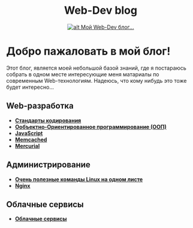<h1 align="center">
  <a  href="#web-dev-blog"
      class="anchor"
      name="web-dev-blog"><span class="mini-icon mini-icon-link"></span></a>
  Web-Dev blog
</h1>

<p align="center">
  <a href="https://github.com/uran1980/web-dev-blog/blob/master/README.md">
    <img  style="max-width:100%;"
          alt="alt Мой Web-Dev блог..."
          src="https://raw.github.com/uran1980/web-dev-blog/master/images/webdev_0.png" />
  </a>
</p>

# Добро пажаловать в мой блог!
Этот блог, является моей небольшой базой знаний, где я постараюсь собрать в одном месте интересующие меня матариалы по современным Web-технологиям. Надеюсь, что кому нибудь это тоже будет интересно...

## Web-разработка
* **[Стандарты кодирования](https://github.com/uran1980/web-dev-blog/blob/master/Coding-standarts/README.md)**
* **[Ообъектно-Ориентированное программирование (ООП)](https://github.com/uran1980/web-dev-blog/blob/master/OOP%20-%20ObjectOrientedProgramming/README.md)**
* **[JavaScript](https://github.com/uran1980/web-dev-blog/blob/master/JavaScript/README.md)**
* **[Memcached](https://github.com/uran1980/web-dev-blog/blob/master/Memcached/README.md)**
* **[Mercurial](https://github.com/uran1980/web-dev-blog/blob/master/Mercurial/README.md)**

## Администрирование
* **[Очень полезные команды Linux на одном листе](https://github.com/uran1980/web-dev-blog/blob/master/linux-commands.md)**
* **[Nginx](https://github.com/uran1980/web-dev-blog/blob/master/Nginx/README.md)**


## Облачные сервисы
* **[Облачные сервисы](https://github.com/uran1980/web-dev-blog/blob/master/Cloud-Services/README.md)**
